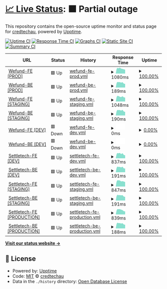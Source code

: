 # [📈 Live Status](https://credtechau.github.io/credtech-monitor): <!--live status--> **🟧 Partial outage**

This repository contains the open-source uptime monitor and status page for [credtechau](https://credtechau.github.io/credtech-monitor), powered by [Upptime](https://github.com/upptime/upptime).

[![Uptime CI](https://github.com/credtechau/credtech-monitor/workflows/Uptime%20CI/badge.svg)](https://github.com/credtechau/credtech-monitor/actions?query=workflow%3A%22Uptime+CI%22)
[![Response Time CI](https://github.com/credtechau/credtech-monitor/workflows/Response%20Time%20CI/badge.svg)](https://github.com/credtechau/credtech-monitor/actions?query=workflow%3A%22Response+Time+CI%22)
[![Graphs CI](https://github.com/credtechau/credtech-monitor/workflows/Graphs%20CI/badge.svg)](https://github.com/credtechau/credtech-monitor/actions?query=workflow%3A%22Graphs+CI%22)
[![Static Site CI](https://github.com/credtechau/credtech-monitor/workflows/Static%20Site%20CI/badge.svg)](https://github.com/credtechau/credtech-monitor/actions?query=workflow%3A%22Static+Site+CI%22)
[![Summary CI](https://github.com/credtechau/credtech-monitor/workflows/Summary%20CI/badge.svg)](https://github.com/credtechau/credtech-monitor/actions?query=workflow%3A%22Summary+CI%22)

<!--start: status pages-->
<!-- This summary is generated by Upptime (https://github.com/upptime/upptime) -->
<!-- Do not edit this manually, your changes will be overwritten -->
<!-- prettier-ignore -->
| URL | Status | History | Response Time | Uptime |
| --- | ------ | ------- | ------------- | ------ |
| <img alt="" src="https://icons.duckduckgo.com/ip3/platform.wefund.io.ico" height="13"> [Wefund-FE [PROD]](https://platform.wefund.io/login) | 🟩 Up | [wefund-fe-prod.yml](https://github.com/credtechau/credtech-monitor/commits/HEAD/history/wefund-fe-prod.yml) | <details><summary><img alt="Response time graph" src="./graphs/wefund-fe-prod/response-time-week.png" height="20"> 1080ms</summary><br><a href="https://credtechau.github.io/credtech-monitor/history/wefund-fe-prod"><img alt="Response time 1050" src="https://img.shields.io/endpoint?url=https%3A%2F%2Fraw.githubusercontent.com%2Fcredtechau%2Fcredtech-monitor%2FHEAD%2Fapi%2Fwefund-fe-prod%2Fresponse-time.json"></a><br><a href="https://credtechau.github.io/credtech-monitor/history/wefund-fe-prod"><img alt="24-hour response time 1144" src="https://img.shields.io/endpoint?url=https%3A%2F%2Fraw.githubusercontent.com%2Fcredtechau%2Fcredtech-monitor%2FHEAD%2Fapi%2Fwefund-fe-prod%2Fresponse-time-day.json"></a><br><a href="https://credtechau.github.io/credtech-monitor/history/wefund-fe-prod"><img alt="7-day response time 1080" src="https://img.shields.io/endpoint?url=https%3A%2F%2Fraw.githubusercontent.com%2Fcredtechau%2Fcredtech-monitor%2FHEAD%2Fapi%2Fwefund-fe-prod%2Fresponse-time-week.json"></a><br><a href="https://credtechau.github.io/credtech-monitor/history/wefund-fe-prod"><img alt="30-day response time 1081" src="https://img.shields.io/endpoint?url=https%3A%2F%2Fraw.githubusercontent.com%2Fcredtechau%2Fcredtech-monitor%2FHEAD%2Fapi%2Fwefund-fe-prod%2Fresponse-time-month.json"></a><br><a href="https://credtechau.github.io/credtech-monitor/history/wefund-fe-prod"><img alt="1-year response time 1050" src="https://img.shields.io/endpoint?url=https%3A%2F%2Fraw.githubusercontent.com%2Fcredtechau%2Fcredtech-monitor%2FHEAD%2Fapi%2Fwefund-fe-prod%2Fresponse-time-year.json"></a></details> | <details><summary><a href="https://credtechau.github.io/credtech-monitor/history/wefund-fe-prod">100.00%</a></summary><a href="https://credtechau.github.io/credtech-monitor/history/wefund-fe-prod"><img alt="All-time uptime 98.63%" src="https://img.shields.io/endpoint?url=https%3A%2F%2Fraw.githubusercontent.com%2Fcredtechau%2Fcredtech-monitor%2FHEAD%2Fapi%2Fwefund-fe-prod%2Fuptime.json"></a><br><a href="https://credtechau.github.io/credtech-monitor/history/wefund-fe-prod"><img alt="24-hour uptime 100.00%" src="https://img.shields.io/endpoint?url=https%3A%2F%2Fraw.githubusercontent.com%2Fcredtechau%2Fcredtech-monitor%2FHEAD%2Fapi%2Fwefund-fe-prod%2Fuptime-day.json"></a><br><a href="https://credtechau.github.io/credtech-monitor/history/wefund-fe-prod"><img alt="7-day uptime 100.00%" src="https://img.shields.io/endpoint?url=https%3A%2F%2Fraw.githubusercontent.com%2Fcredtechau%2Fcredtech-monitor%2FHEAD%2Fapi%2Fwefund-fe-prod%2Fuptime-week.json"></a><br><a href="https://credtechau.github.io/credtech-monitor/history/wefund-fe-prod"><img alt="30-day uptime 100.00%" src="https://img.shields.io/endpoint?url=https%3A%2F%2Fraw.githubusercontent.com%2Fcredtechau%2Fcredtech-monitor%2FHEAD%2Fapi%2Fwefund-fe-prod%2Fuptime-month.json"></a><br><a href="https://credtechau.github.io/credtech-monitor/history/wefund-fe-prod"><img alt="1-year uptime 98.63%" src="https://img.shields.io/endpoint?url=https%3A%2F%2Fraw.githubusercontent.com%2Fcredtechau%2Fcredtech-monitor%2FHEAD%2Fapi%2Fwefund-fe-prod%2Fuptime-year.json"></a></details>
| <img alt="" src="https://icons.duckduckgo.com/ip3/platform.wefund.io.ico" height="13"> [Wefund-BE [PROD]](https://platform.wefund.io/api/loans/lenders) | 🟩 Up | [wefund-be-prod.yml](https://github.com/credtechau/credtech-monitor/commits/HEAD/history/wefund-be-prod.yml) | <details><summary><img alt="Response time graph" src="./graphs/wefund-be-prod/response-time-week.png" height="20"> 189ms</summary><br><a href="https://credtechau.github.io/credtech-monitor/history/wefund-be-prod"><img alt="Response time 191" src="https://img.shields.io/endpoint?url=https%3A%2F%2Fraw.githubusercontent.com%2Fcredtechau%2Fcredtech-monitor%2FHEAD%2Fapi%2Fwefund-be-prod%2Fresponse-time.json"></a><br><a href="https://credtechau.github.io/credtech-monitor/history/wefund-be-prod"><img alt="24-hour response time 193" src="https://img.shields.io/endpoint?url=https%3A%2F%2Fraw.githubusercontent.com%2Fcredtechau%2Fcredtech-monitor%2FHEAD%2Fapi%2Fwefund-be-prod%2Fresponse-time-day.json"></a><br><a href="https://credtechau.github.io/credtech-monitor/history/wefund-be-prod"><img alt="7-day response time 189" src="https://img.shields.io/endpoint?url=https%3A%2F%2Fraw.githubusercontent.com%2Fcredtechau%2Fcredtech-monitor%2FHEAD%2Fapi%2Fwefund-be-prod%2Fresponse-time-week.json"></a><br><a href="https://credtechau.github.io/credtech-monitor/history/wefund-be-prod"><img alt="30-day response time 190" src="https://img.shields.io/endpoint?url=https%3A%2F%2Fraw.githubusercontent.com%2Fcredtechau%2Fcredtech-monitor%2FHEAD%2Fapi%2Fwefund-be-prod%2Fresponse-time-month.json"></a><br><a href="https://credtechau.github.io/credtech-monitor/history/wefund-be-prod"><img alt="1-year response time 191" src="https://img.shields.io/endpoint?url=https%3A%2F%2Fraw.githubusercontent.com%2Fcredtechau%2Fcredtech-monitor%2FHEAD%2Fapi%2Fwefund-be-prod%2Fresponse-time-year.json"></a></details> | <details><summary><a href="https://credtechau.github.io/credtech-monitor/history/wefund-be-prod">100.00%</a></summary><a href="https://credtechau.github.io/credtech-monitor/history/wefund-be-prod"><img alt="All-time uptime 98.63%" src="https://img.shields.io/endpoint?url=https%3A%2F%2Fraw.githubusercontent.com%2Fcredtechau%2Fcredtech-monitor%2FHEAD%2Fapi%2Fwefund-be-prod%2Fuptime.json"></a><br><a href="https://credtechau.github.io/credtech-monitor/history/wefund-be-prod"><img alt="24-hour uptime 100.00%" src="https://img.shields.io/endpoint?url=https%3A%2F%2Fraw.githubusercontent.com%2Fcredtechau%2Fcredtech-monitor%2FHEAD%2Fapi%2Fwefund-be-prod%2Fuptime-day.json"></a><br><a href="https://credtechau.github.io/credtech-monitor/history/wefund-be-prod"><img alt="7-day uptime 100.00%" src="https://img.shields.io/endpoint?url=https%3A%2F%2Fraw.githubusercontent.com%2Fcredtechau%2Fcredtech-monitor%2FHEAD%2Fapi%2Fwefund-be-prod%2Fuptime-week.json"></a><br><a href="https://credtechau.github.io/credtech-monitor/history/wefund-be-prod"><img alt="30-day uptime 100.00%" src="https://img.shields.io/endpoint?url=https%3A%2F%2Fraw.githubusercontent.com%2Fcredtechau%2Fcredtech-monitor%2FHEAD%2Fapi%2Fwefund-be-prod%2Fuptime-month.json"></a><br><a href="https://credtechau.github.io/credtech-monitor/history/wefund-be-prod"><img alt="1-year uptime 98.63%" src="https://img.shields.io/endpoint?url=https%3A%2F%2Fraw.githubusercontent.com%2Fcredtechau%2Fcredtech-monitor%2FHEAD%2Fapi%2Fwefund-be-prod%2Fuptime-year.json"></a></details>
| <img alt="" src="https://icons.duckduckgo.com/ip3/staging.wefund.io.ico" height="13"> [Wefund-FE [STAGING]](https://staging.wefund.io/login) | 🟩 Up | [wefund-fe-staging.yml](https://github.com/credtechau/credtech-monitor/commits/HEAD/history/wefund-fe-staging.yml) | <details><summary><img alt="Response time graph" src="./graphs/wefund-fe-staging/response-time-week.png" height="20"> 1048ms</summary><br><a href="https://credtechau.github.io/credtech-monitor/history/wefund-fe-staging"><img alt="Response time 1029" src="https://img.shields.io/endpoint?url=https%3A%2F%2Fraw.githubusercontent.com%2Fcredtechau%2Fcredtech-monitor%2FHEAD%2Fapi%2Fwefund-fe-staging%2Fresponse-time.json"></a><br><a href="https://credtechau.github.io/credtech-monitor/history/wefund-fe-staging"><img alt="24-hour response time 1143" src="https://img.shields.io/endpoint?url=https%3A%2F%2Fraw.githubusercontent.com%2Fcredtechau%2Fcredtech-monitor%2FHEAD%2Fapi%2Fwefund-fe-staging%2Fresponse-time-day.json"></a><br><a href="https://credtechau.github.io/credtech-monitor/history/wefund-fe-staging"><img alt="7-day response time 1048" src="https://img.shields.io/endpoint?url=https%3A%2F%2Fraw.githubusercontent.com%2Fcredtechau%2Fcredtech-monitor%2FHEAD%2Fapi%2Fwefund-fe-staging%2Fresponse-time-week.json"></a><br><a href="https://credtechau.github.io/credtech-monitor/history/wefund-fe-staging"><img alt="30-day response time 1062" src="https://img.shields.io/endpoint?url=https%3A%2F%2Fraw.githubusercontent.com%2Fcredtechau%2Fcredtech-monitor%2FHEAD%2Fapi%2Fwefund-fe-staging%2Fresponse-time-month.json"></a><br><a href="https://credtechau.github.io/credtech-monitor/history/wefund-fe-staging"><img alt="1-year response time 1029" src="https://img.shields.io/endpoint?url=https%3A%2F%2Fraw.githubusercontent.com%2Fcredtechau%2Fcredtech-monitor%2FHEAD%2Fapi%2Fwefund-fe-staging%2Fresponse-time-year.json"></a></details> | <details><summary><a href="https://credtechau.github.io/credtech-monitor/history/wefund-fe-staging">100.00%</a></summary><a href="https://credtechau.github.io/credtech-monitor/history/wefund-fe-staging"><img alt="All-time uptime 98.63%" src="https://img.shields.io/endpoint?url=https%3A%2F%2Fraw.githubusercontent.com%2Fcredtechau%2Fcredtech-monitor%2FHEAD%2Fapi%2Fwefund-fe-staging%2Fuptime.json"></a><br><a href="https://credtechau.github.io/credtech-monitor/history/wefund-fe-staging"><img alt="24-hour uptime 100.00%" src="https://img.shields.io/endpoint?url=https%3A%2F%2Fraw.githubusercontent.com%2Fcredtechau%2Fcredtech-monitor%2FHEAD%2Fapi%2Fwefund-fe-staging%2Fuptime-day.json"></a><br><a href="https://credtechau.github.io/credtech-monitor/history/wefund-fe-staging"><img alt="7-day uptime 100.00%" src="https://img.shields.io/endpoint?url=https%3A%2F%2Fraw.githubusercontent.com%2Fcredtechau%2Fcredtech-monitor%2FHEAD%2Fapi%2Fwefund-fe-staging%2Fuptime-week.json"></a><br><a href="https://credtechau.github.io/credtech-monitor/history/wefund-fe-staging"><img alt="30-day uptime 100.00%" src="https://img.shields.io/endpoint?url=https%3A%2F%2Fraw.githubusercontent.com%2Fcredtechau%2Fcredtech-monitor%2FHEAD%2Fapi%2Fwefund-fe-staging%2Fuptime-month.json"></a><br><a href="https://credtechau.github.io/credtech-monitor/history/wefund-fe-staging"><img alt="1-year uptime 98.63%" src="https://img.shields.io/endpoint?url=https%3A%2F%2Fraw.githubusercontent.com%2Fcredtechau%2Fcredtech-monitor%2FHEAD%2Fapi%2Fwefund-fe-staging%2Fuptime-year.json"></a></details>
| <img alt="" src="https://icons.duckduckgo.com/ip3/staging.wefund.io.ico" height="13"> [Wefund-BE [STAGING]](https://staging.wefund.io/api/loans/lenders) | 🟩 Up | [wefund-be-staging.yml](https://github.com/credtechau/credtech-monitor/commits/HEAD/history/wefund-be-staging.yml) | <details><summary><img alt="Response time graph" src="./graphs/wefund-be-staging/response-time-week.png" height="20"> 190ms</summary><br><a href="https://credtechau.github.io/credtech-monitor/history/wefund-be-staging"><img alt="Response time 192" src="https://img.shields.io/endpoint?url=https%3A%2F%2Fraw.githubusercontent.com%2Fcredtechau%2Fcredtech-monitor%2FHEAD%2Fapi%2Fwefund-be-staging%2Fresponse-time.json"></a><br><a href="https://credtechau.github.io/credtech-monitor/history/wefund-be-staging"><img alt="24-hour response time 195" src="https://img.shields.io/endpoint?url=https%3A%2F%2Fraw.githubusercontent.com%2Fcredtechau%2Fcredtech-monitor%2FHEAD%2Fapi%2Fwefund-be-staging%2Fresponse-time-day.json"></a><br><a href="https://credtechau.github.io/credtech-monitor/history/wefund-be-staging"><img alt="7-day response time 190" src="https://img.shields.io/endpoint?url=https%3A%2F%2Fraw.githubusercontent.com%2Fcredtechau%2Fcredtech-monitor%2FHEAD%2Fapi%2Fwefund-be-staging%2Fresponse-time-week.json"></a><br><a href="https://credtechau.github.io/credtech-monitor/history/wefund-be-staging"><img alt="30-day response time 190" src="https://img.shields.io/endpoint?url=https%3A%2F%2Fraw.githubusercontent.com%2Fcredtechau%2Fcredtech-monitor%2FHEAD%2Fapi%2Fwefund-be-staging%2Fresponse-time-month.json"></a><br><a href="https://credtechau.github.io/credtech-monitor/history/wefund-be-staging"><img alt="1-year response time 192" src="https://img.shields.io/endpoint?url=https%3A%2F%2Fraw.githubusercontent.com%2Fcredtechau%2Fcredtech-monitor%2FHEAD%2Fapi%2Fwefund-be-staging%2Fresponse-time-year.json"></a></details> | <details><summary><a href="https://credtechau.github.io/credtech-monitor/history/wefund-be-staging">100.00%</a></summary><a href="https://credtechau.github.io/credtech-monitor/history/wefund-be-staging"><img alt="All-time uptime 98.63%" src="https://img.shields.io/endpoint?url=https%3A%2F%2Fraw.githubusercontent.com%2Fcredtechau%2Fcredtech-monitor%2FHEAD%2Fapi%2Fwefund-be-staging%2Fuptime.json"></a><br><a href="https://credtechau.github.io/credtech-monitor/history/wefund-be-staging"><img alt="24-hour uptime 100.00%" src="https://img.shields.io/endpoint?url=https%3A%2F%2Fraw.githubusercontent.com%2Fcredtechau%2Fcredtech-monitor%2FHEAD%2Fapi%2Fwefund-be-staging%2Fuptime-day.json"></a><br><a href="https://credtechau.github.io/credtech-monitor/history/wefund-be-staging"><img alt="7-day uptime 100.00%" src="https://img.shields.io/endpoint?url=https%3A%2F%2Fraw.githubusercontent.com%2Fcredtechau%2Fcredtech-monitor%2FHEAD%2Fapi%2Fwefund-be-staging%2Fuptime-week.json"></a><br><a href="https://credtechau.github.io/credtech-monitor/history/wefund-be-staging"><img alt="30-day uptime 100.00%" src="https://img.shields.io/endpoint?url=https%3A%2F%2Fraw.githubusercontent.com%2Fcredtechau%2Fcredtech-monitor%2FHEAD%2Fapi%2Fwefund-be-staging%2Fuptime-month.json"></a><br><a href="https://credtechau.github.io/credtech-monitor/history/wefund-be-staging"><img alt="1-year uptime 98.63%" src="https://img.shields.io/endpoint?url=https%3A%2F%2Fraw.githubusercontent.com%2Fcredtechau%2Fcredtech-monitor%2FHEAD%2Fapi%2Fwefund-be-staging%2Fuptime-year.json"></a></details>
| <img alt="" src="https://icons.duckduckgo.com/ip3/dev.wefund.io.ico" height="13"> [Wefund-FE [DEV]](https://dev.wefund.io/login) | 🟥 Down | [wefund-fe-dev.yml](https://github.com/credtechau/credtech-monitor/commits/HEAD/history/wefund-fe-dev.yml) | <details><summary><img alt="Response time graph" src="./graphs/wefund-fe-dev/response-time-week.png" height="20"> 0ms</summary><br><a href="https://credtechau.github.io/credtech-monitor/history/wefund-fe-dev"><img alt="Response time 1020" src="https://img.shields.io/endpoint?url=https%3A%2F%2Fraw.githubusercontent.com%2Fcredtechau%2Fcredtech-monitor%2FHEAD%2Fapi%2Fwefund-fe-dev%2Fresponse-time.json"></a><br><a href="https://credtechau.github.io/credtech-monitor/history/wefund-fe-dev"><img alt="24-hour response time 0" src="https://img.shields.io/endpoint?url=https%3A%2F%2Fraw.githubusercontent.com%2Fcredtechau%2Fcredtech-monitor%2FHEAD%2Fapi%2Fwefund-fe-dev%2Fresponse-time-day.json"></a><br><a href="https://credtechau.github.io/credtech-monitor/history/wefund-fe-dev"><img alt="7-day response time 0" src="https://img.shields.io/endpoint?url=https%3A%2F%2Fraw.githubusercontent.com%2Fcredtechau%2Fcredtech-monitor%2FHEAD%2Fapi%2Fwefund-fe-dev%2Fresponse-time-week.json"></a><br><a href="https://credtechau.github.io/credtech-monitor/history/wefund-fe-dev"><img alt="30-day response time 0" src="https://img.shields.io/endpoint?url=https%3A%2F%2Fraw.githubusercontent.com%2Fcredtechau%2Fcredtech-monitor%2FHEAD%2Fapi%2Fwefund-fe-dev%2Fresponse-time-month.json"></a><br><a href="https://credtechau.github.io/credtech-monitor/history/wefund-fe-dev"><img alt="1-year response time 1020" src="https://img.shields.io/endpoint?url=https%3A%2F%2Fraw.githubusercontent.com%2Fcredtechau%2Fcredtech-monitor%2FHEAD%2Fapi%2Fwefund-fe-dev%2Fresponse-time-year.json"></a></details> | <details><summary><a href="https://credtechau.github.io/credtech-monitor/history/wefund-fe-dev">0.00%</a></summary><a href="https://credtechau.github.io/credtech-monitor/history/wefund-fe-dev"><img alt="All-time uptime 78.15%" src="https://img.shields.io/endpoint?url=https%3A%2F%2Fraw.githubusercontent.com%2Fcredtechau%2Fcredtech-monitor%2FHEAD%2Fapi%2Fwefund-fe-dev%2Fuptime.json"></a><br><a href="https://credtechau.github.io/credtech-monitor/history/wefund-fe-dev"><img alt="24-hour uptime 0.00%" src="https://img.shields.io/endpoint?url=https%3A%2F%2Fraw.githubusercontent.com%2Fcredtechau%2Fcredtech-monitor%2FHEAD%2Fapi%2Fwefund-fe-dev%2Fuptime-day.json"></a><br><a href="https://credtechau.github.io/credtech-monitor/history/wefund-fe-dev"><img alt="7-day uptime 0.00%" src="https://img.shields.io/endpoint?url=https%3A%2F%2Fraw.githubusercontent.com%2Fcredtechau%2Fcredtech-monitor%2FHEAD%2Fapi%2Fwefund-fe-dev%2Fuptime-week.json"></a><br><a href="https://credtechau.github.io/credtech-monitor/history/wefund-fe-dev"><img alt="30-day uptime 0.00%" src="https://img.shields.io/endpoint?url=https%3A%2F%2Fraw.githubusercontent.com%2Fcredtechau%2Fcredtech-monitor%2FHEAD%2Fapi%2Fwefund-fe-dev%2Fuptime-month.json"></a><br><a href="https://credtechau.github.io/credtech-monitor/history/wefund-fe-dev"><img alt="1-year uptime 78.15%" src="https://img.shields.io/endpoint?url=https%3A%2F%2Fraw.githubusercontent.com%2Fcredtechau%2Fcredtech-monitor%2FHEAD%2Fapi%2Fwefund-fe-dev%2Fuptime-year.json"></a></details>
| <img alt="" src="https://icons.duckduckgo.com/ip3/dev.wefund.io.ico" height="13"> [Wefund-BE [DEV]](https://dev.wefund.io/api/loans/lenders) | 🟥 Down | [wefund-be-dev.yml](https://github.com/credtechau/credtech-monitor/commits/HEAD/history/wefund-be-dev.yml) | <details><summary><img alt="Response time graph" src="./graphs/wefund-be-dev/response-time-week.png" height="20"> 0ms</summary><br><a href="https://credtechau.github.io/credtech-monitor/history/wefund-be-dev"><img alt="Response time 249" src="https://img.shields.io/endpoint?url=https%3A%2F%2Fraw.githubusercontent.com%2Fcredtechau%2Fcredtech-monitor%2FHEAD%2Fapi%2Fwefund-be-dev%2Fresponse-time.json"></a><br><a href="https://credtechau.github.io/credtech-monitor/history/wefund-be-dev"><img alt="24-hour response time 0" src="https://img.shields.io/endpoint?url=https%3A%2F%2Fraw.githubusercontent.com%2Fcredtechau%2Fcredtech-monitor%2FHEAD%2Fapi%2Fwefund-be-dev%2Fresponse-time-day.json"></a><br><a href="https://credtechau.github.io/credtech-monitor/history/wefund-be-dev"><img alt="7-day response time 0" src="https://img.shields.io/endpoint?url=https%3A%2F%2Fraw.githubusercontent.com%2Fcredtechau%2Fcredtech-monitor%2FHEAD%2Fapi%2Fwefund-be-dev%2Fresponse-time-week.json"></a><br><a href="https://credtechau.github.io/credtech-monitor/history/wefund-be-dev"><img alt="30-day response time 0" src="https://img.shields.io/endpoint?url=https%3A%2F%2Fraw.githubusercontent.com%2Fcredtechau%2Fcredtech-monitor%2FHEAD%2Fapi%2Fwefund-be-dev%2Fresponse-time-month.json"></a><br><a href="https://credtechau.github.io/credtech-monitor/history/wefund-be-dev"><img alt="1-year response time 249" src="https://img.shields.io/endpoint?url=https%3A%2F%2Fraw.githubusercontent.com%2Fcredtechau%2Fcredtech-monitor%2FHEAD%2Fapi%2Fwefund-be-dev%2Fresponse-time-year.json"></a></details> | <details><summary><a href="https://credtechau.github.io/credtech-monitor/history/wefund-be-dev">0.00%</a></summary><a href="https://credtechau.github.io/credtech-monitor/history/wefund-be-dev"><img alt="All-time uptime 78.15%" src="https://img.shields.io/endpoint?url=https%3A%2F%2Fraw.githubusercontent.com%2Fcredtechau%2Fcredtech-monitor%2FHEAD%2Fapi%2Fwefund-be-dev%2Fuptime.json"></a><br><a href="https://credtechau.github.io/credtech-monitor/history/wefund-be-dev"><img alt="24-hour uptime 0.00%" src="https://img.shields.io/endpoint?url=https%3A%2F%2Fraw.githubusercontent.com%2Fcredtechau%2Fcredtech-monitor%2FHEAD%2Fapi%2Fwefund-be-dev%2Fuptime-day.json"></a><br><a href="https://credtechau.github.io/credtech-monitor/history/wefund-be-dev"><img alt="7-day uptime 0.00%" src="https://img.shields.io/endpoint?url=https%3A%2F%2Fraw.githubusercontent.com%2Fcredtechau%2Fcredtech-monitor%2FHEAD%2Fapi%2Fwefund-be-dev%2Fuptime-week.json"></a><br><a href="https://credtechau.github.io/credtech-monitor/history/wefund-be-dev"><img alt="30-day uptime 0.00%" src="https://img.shields.io/endpoint?url=https%3A%2F%2Fraw.githubusercontent.com%2Fcredtechau%2Fcredtech-monitor%2FHEAD%2Fapi%2Fwefund-be-dev%2Fuptime-month.json"></a><br><a href="https://credtechau.github.io/credtech-monitor/history/wefund-be-dev"><img alt="1-year uptime 78.15%" src="https://img.shields.io/endpoint?url=https%3A%2F%2Fraw.githubusercontent.com%2Fcredtechau%2Fcredtech-monitor%2FHEAD%2Fapi%2Fwefund-be-dev%2Fuptime-year.json"></a></details>
| <img alt="" src="https://icons.duckduckgo.com/ip3/dev.settletech.io.ico" height="13"> [Settletech-FE [DEV]](https://dev.settletech.io/login) | 🟩 Up | [settletech-fe-dev.yml](https://github.com/credtechau/credtech-monitor/commits/HEAD/history/settletech-fe-dev.yml) | <details><summary><img alt="Response time graph" src="./graphs/settletech-fe-dev/response-time-week.png" height="20"> 837ms</summary><br><a href="https://credtechau.github.io/credtech-monitor/history/settletech-fe-dev"><img alt="Response time 866" src="https://img.shields.io/endpoint?url=https%3A%2F%2Fraw.githubusercontent.com%2Fcredtechau%2Fcredtech-monitor%2FHEAD%2Fapi%2Fsettletech-fe-dev%2Fresponse-time.json"></a><br><a href="https://credtechau.github.io/credtech-monitor/history/settletech-fe-dev"><img alt="24-hour response time 918" src="https://img.shields.io/endpoint?url=https%3A%2F%2Fraw.githubusercontent.com%2Fcredtechau%2Fcredtech-monitor%2FHEAD%2Fapi%2Fsettletech-fe-dev%2Fresponse-time-day.json"></a><br><a href="https://credtechau.github.io/credtech-monitor/history/settletech-fe-dev"><img alt="7-day response time 837" src="https://img.shields.io/endpoint?url=https%3A%2F%2Fraw.githubusercontent.com%2Fcredtechau%2Fcredtech-monitor%2FHEAD%2Fapi%2Fsettletech-fe-dev%2Fresponse-time-week.json"></a><br><a href="https://credtechau.github.io/credtech-monitor/history/settletech-fe-dev"><img alt="30-day response time 888" src="https://img.shields.io/endpoint?url=https%3A%2F%2Fraw.githubusercontent.com%2Fcredtechau%2Fcredtech-monitor%2FHEAD%2Fapi%2Fsettletech-fe-dev%2Fresponse-time-month.json"></a><br><a href="https://credtechau.github.io/credtech-monitor/history/settletech-fe-dev"><img alt="1-year response time 869" src="https://img.shields.io/endpoint?url=https%3A%2F%2Fraw.githubusercontent.com%2Fcredtechau%2Fcredtech-monitor%2FHEAD%2Fapi%2Fsettletech-fe-dev%2Fresponse-time-year.json"></a></details> | <details><summary><a href="https://credtechau.github.io/credtech-monitor/history/settletech-fe-dev">100.00%</a></summary><a href="https://credtechau.github.io/credtech-monitor/history/settletech-fe-dev"><img alt="All-time uptime 99.99%" src="https://img.shields.io/endpoint?url=https%3A%2F%2Fraw.githubusercontent.com%2Fcredtechau%2Fcredtech-monitor%2FHEAD%2Fapi%2Fsettletech-fe-dev%2Fuptime.json"></a><br><a href="https://credtechau.github.io/credtech-monitor/history/settletech-fe-dev"><img alt="24-hour uptime 100.00%" src="https://img.shields.io/endpoint?url=https%3A%2F%2Fraw.githubusercontent.com%2Fcredtechau%2Fcredtech-monitor%2FHEAD%2Fapi%2Fsettletech-fe-dev%2Fuptime-day.json"></a><br><a href="https://credtechau.github.io/credtech-monitor/history/settletech-fe-dev"><img alt="7-day uptime 100.00%" src="https://img.shields.io/endpoint?url=https%3A%2F%2Fraw.githubusercontent.com%2Fcredtechau%2Fcredtech-monitor%2FHEAD%2Fapi%2Fsettletech-fe-dev%2Fuptime-week.json"></a><br><a href="https://credtechau.github.io/credtech-monitor/history/settletech-fe-dev"><img alt="30-day uptime 100.00%" src="https://img.shields.io/endpoint?url=https%3A%2F%2Fraw.githubusercontent.com%2Fcredtechau%2Fcredtech-monitor%2FHEAD%2Fapi%2Fsettletech-fe-dev%2Fuptime-month.json"></a><br><a href="https://credtechau.github.io/credtech-monitor/history/settletech-fe-dev"><img alt="1-year uptime 99.99%" src="https://img.shields.io/endpoint?url=https%3A%2F%2Fraw.githubusercontent.com%2Fcredtechau%2Fcredtech-monitor%2FHEAD%2Fapi%2Fsettletech-fe-dev%2Fuptime-year.json"></a></details>
| <img alt="" src="https://icons.duckduckgo.com/ip3/dev.settletech.io.ico" height="13"> [Settletech-BE [DEV]](https://dev.settletech.io/api/metadata) | 🟩 Up | [settletech-be-dev.yml](https://github.com/credtechau/credtech-monitor/commits/HEAD/history/settletech-be-dev.yml) | <details><summary><img alt="Response time graph" src="./graphs/settletech-be-dev/response-time-week.png" height="20"> 191ms</summary><br><a href="https://credtechau.github.io/credtech-monitor/history/settletech-be-dev"><img alt="Response time 195" src="https://img.shields.io/endpoint?url=https%3A%2F%2Fraw.githubusercontent.com%2Fcredtechau%2Fcredtech-monitor%2FHEAD%2Fapi%2Fsettletech-be-dev%2Fresponse-time.json"></a><br><a href="https://credtechau.github.io/credtech-monitor/history/settletech-be-dev"><img alt="24-hour response time 196" src="https://img.shields.io/endpoint?url=https%3A%2F%2Fraw.githubusercontent.com%2Fcredtechau%2Fcredtech-monitor%2FHEAD%2Fapi%2Fsettletech-be-dev%2Fresponse-time-day.json"></a><br><a href="https://credtechau.github.io/credtech-monitor/history/settletech-be-dev"><img alt="7-day response time 191" src="https://img.shields.io/endpoint?url=https%3A%2F%2Fraw.githubusercontent.com%2Fcredtechau%2Fcredtech-monitor%2FHEAD%2Fapi%2Fsettletech-be-dev%2Fresponse-time-week.json"></a><br><a href="https://credtechau.github.io/credtech-monitor/history/settletech-be-dev"><img alt="30-day response time 192" src="https://img.shields.io/endpoint?url=https%3A%2F%2Fraw.githubusercontent.com%2Fcredtechau%2Fcredtech-monitor%2FHEAD%2Fapi%2Fsettletech-be-dev%2Fresponse-time-month.json"></a><br><a href="https://credtechau.github.io/credtech-monitor/history/settletech-be-dev"><img alt="1-year response time 196" src="https://img.shields.io/endpoint?url=https%3A%2F%2Fraw.githubusercontent.com%2Fcredtechau%2Fcredtech-monitor%2FHEAD%2Fapi%2Fsettletech-be-dev%2Fresponse-time-year.json"></a></details> | <details><summary><a href="https://credtechau.github.io/credtech-monitor/history/settletech-be-dev">100.00%</a></summary><a href="https://credtechau.github.io/credtech-monitor/history/settletech-be-dev"><img alt="All-time uptime 99.97%" src="https://img.shields.io/endpoint?url=https%3A%2F%2Fraw.githubusercontent.com%2Fcredtechau%2Fcredtech-monitor%2FHEAD%2Fapi%2Fsettletech-be-dev%2Fuptime.json"></a><br><a href="https://credtechau.github.io/credtech-monitor/history/settletech-be-dev"><img alt="24-hour uptime 100.00%" src="https://img.shields.io/endpoint?url=https%3A%2F%2Fraw.githubusercontent.com%2Fcredtechau%2Fcredtech-monitor%2FHEAD%2Fapi%2Fsettletech-be-dev%2Fuptime-day.json"></a><br><a href="https://credtechau.github.io/credtech-monitor/history/settletech-be-dev"><img alt="7-day uptime 100.00%" src="https://img.shields.io/endpoint?url=https%3A%2F%2Fraw.githubusercontent.com%2Fcredtechau%2Fcredtech-monitor%2FHEAD%2Fapi%2Fsettletech-be-dev%2Fuptime-week.json"></a><br><a href="https://credtechau.github.io/credtech-monitor/history/settletech-be-dev"><img alt="30-day uptime 100.00%" src="https://img.shields.io/endpoint?url=https%3A%2F%2Fraw.githubusercontent.com%2Fcredtechau%2Fcredtech-monitor%2FHEAD%2Fapi%2Fsettletech-be-dev%2Fuptime-month.json"></a><br><a href="https://credtechau.github.io/credtech-monitor/history/settletech-be-dev"><img alt="1-year uptime 99.99%" src="https://img.shields.io/endpoint?url=https%3A%2F%2Fraw.githubusercontent.com%2Fcredtechau%2Fcredtech-monitor%2FHEAD%2Fapi%2Fsettletech-be-dev%2Fuptime-year.json"></a></details>
| <img alt="" src="https://icons.duckduckgo.com/ip3/staging.settletech.io.ico" height="13"> [Settletech-FE [STAGING]](https://staging.settletech.io/login) | 🟩 Up | [settletech-fe-staging.yml](https://github.com/credtechau/credtech-monitor/commits/HEAD/history/settletech-fe-staging.yml) | <details><summary><img alt="Response time graph" src="./graphs/settletech-fe-staging/response-time-week.png" height="20"> 847ms</summary><br><a href="https://credtechau.github.io/credtech-monitor/history/settletech-fe-staging"><img alt="Response time 834" src="https://img.shields.io/endpoint?url=https%3A%2F%2Fraw.githubusercontent.com%2Fcredtechau%2Fcredtech-monitor%2FHEAD%2Fapi%2Fsettletech-fe-staging%2Fresponse-time.json"></a><br><a href="https://credtechau.github.io/credtech-monitor/history/settletech-fe-staging"><img alt="24-hour response time 808" src="https://img.shields.io/endpoint?url=https%3A%2F%2Fraw.githubusercontent.com%2Fcredtechau%2Fcredtech-monitor%2FHEAD%2Fapi%2Fsettletech-fe-staging%2Fresponse-time-day.json"></a><br><a href="https://credtechau.github.io/credtech-monitor/history/settletech-fe-staging"><img alt="7-day response time 847" src="https://img.shields.io/endpoint?url=https%3A%2F%2Fraw.githubusercontent.com%2Fcredtechau%2Fcredtech-monitor%2FHEAD%2Fapi%2Fsettletech-fe-staging%2Fresponse-time-week.json"></a><br><a href="https://credtechau.github.io/credtech-monitor/history/settletech-fe-staging"><img alt="30-day response time 859" src="https://img.shields.io/endpoint?url=https%3A%2F%2Fraw.githubusercontent.com%2Fcredtechau%2Fcredtech-monitor%2FHEAD%2Fapi%2Fsettletech-fe-staging%2Fresponse-time-month.json"></a><br><a href="https://credtechau.github.io/credtech-monitor/history/settletech-fe-staging"><img alt="1-year response time 840" src="https://img.shields.io/endpoint?url=https%3A%2F%2Fraw.githubusercontent.com%2Fcredtechau%2Fcredtech-monitor%2FHEAD%2Fapi%2Fsettletech-fe-staging%2Fresponse-time-year.json"></a></details> | <details><summary><a href="https://credtechau.github.io/credtech-monitor/history/settletech-fe-staging">100.00%</a></summary><a href="https://credtechau.github.io/credtech-monitor/history/settletech-fe-staging"><img alt="All-time uptime 99.98%" src="https://img.shields.io/endpoint?url=https%3A%2F%2Fraw.githubusercontent.com%2Fcredtechau%2Fcredtech-monitor%2FHEAD%2Fapi%2Fsettletech-fe-staging%2Fuptime.json"></a><br><a href="https://credtechau.github.io/credtech-monitor/history/settletech-fe-staging"><img alt="24-hour uptime 100.00%" src="https://img.shields.io/endpoint?url=https%3A%2F%2Fraw.githubusercontent.com%2Fcredtechau%2Fcredtech-monitor%2FHEAD%2Fapi%2Fsettletech-fe-staging%2Fuptime-day.json"></a><br><a href="https://credtechau.github.io/credtech-monitor/history/settletech-fe-staging"><img alt="7-day uptime 100.00%" src="https://img.shields.io/endpoint?url=https%3A%2F%2Fraw.githubusercontent.com%2Fcredtechau%2Fcredtech-monitor%2FHEAD%2Fapi%2Fsettletech-fe-staging%2Fuptime-week.json"></a><br><a href="https://credtechau.github.io/credtech-monitor/history/settletech-fe-staging"><img alt="30-day uptime 100.00%" src="https://img.shields.io/endpoint?url=https%3A%2F%2Fraw.githubusercontent.com%2Fcredtechau%2Fcredtech-monitor%2FHEAD%2Fapi%2Fsettletech-fe-staging%2Fuptime-month.json"></a><br><a href="https://credtechau.github.io/credtech-monitor/history/settletech-fe-staging"><img alt="1-year uptime 99.99%" src="https://img.shields.io/endpoint?url=https%3A%2F%2Fraw.githubusercontent.com%2Fcredtechau%2Fcredtech-monitor%2FHEAD%2Fapi%2Fsettletech-fe-staging%2Fuptime-year.json"></a></details>
| <img alt="" src="https://icons.duckduckgo.com/ip3/staging.settletech.io.ico" height="13"> [Settletech-BE [STAGING]](https://staging.settletech.io/api/metadata) | 🟩 Up | [settletech-be-staging.yml](https://github.com/credtechau/credtech-monitor/commits/HEAD/history/settletech-be-staging.yml) | <details><summary><img alt="Response time graph" src="./graphs/settletech-be-staging/response-time-week.png" height="20"> 191ms</summary><br><a href="https://credtechau.github.io/credtech-monitor/history/settletech-be-staging"><img alt="Response time 192" src="https://img.shields.io/endpoint?url=https%3A%2F%2Fraw.githubusercontent.com%2Fcredtechau%2Fcredtech-monitor%2FHEAD%2Fapi%2Fsettletech-be-staging%2Fresponse-time.json"></a><br><a href="https://credtechau.github.io/credtech-monitor/history/settletech-be-staging"><img alt="24-hour response time 195" src="https://img.shields.io/endpoint?url=https%3A%2F%2Fraw.githubusercontent.com%2Fcredtechau%2Fcredtech-monitor%2FHEAD%2Fapi%2Fsettletech-be-staging%2Fresponse-time-day.json"></a><br><a href="https://credtechau.github.io/credtech-monitor/history/settletech-be-staging"><img alt="7-day response time 191" src="https://img.shields.io/endpoint?url=https%3A%2F%2Fraw.githubusercontent.com%2Fcredtechau%2Fcredtech-monitor%2FHEAD%2Fapi%2Fsettletech-be-staging%2Fresponse-time-week.json"></a><br><a href="https://credtechau.github.io/credtech-monitor/history/settletech-be-staging"><img alt="30-day response time 194" src="https://img.shields.io/endpoint?url=https%3A%2F%2Fraw.githubusercontent.com%2Fcredtechau%2Fcredtech-monitor%2FHEAD%2Fapi%2Fsettletech-be-staging%2Fresponse-time-month.json"></a><br><a href="https://credtechau.github.io/credtech-monitor/history/settletech-be-staging"><img alt="1-year response time 193" src="https://img.shields.io/endpoint?url=https%3A%2F%2Fraw.githubusercontent.com%2Fcredtechau%2Fcredtech-monitor%2FHEAD%2Fapi%2Fsettletech-be-staging%2Fresponse-time-year.json"></a></details> | <details><summary><a href="https://credtechau.github.io/credtech-monitor/history/settletech-be-staging">100.00%</a></summary><a href="https://credtechau.github.io/credtech-monitor/history/settletech-be-staging"><img alt="All-time uptime 99.88%" src="https://img.shields.io/endpoint?url=https%3A%2F%2Fraw.githubusercontent.com%2Fcredtechau%2Fcredtech-monitor%2FHEAD%2Fapi%2Fsettletech-be-staging%2Fuptime.json"></a><br><a href="https://credtechau.github.io/credtech-monitor/history/settletech-be-staging"><img alt="24-hour uptime 100.00%" src="https://img.shields.io/endpoint?url=https%3A%2F%2Fraw.githubusercontent.com%2Fcredtechau%2Fcredtech-monitor%2FHEAD%2Fapi%2Fsettletech-be-staging%2Fuptime-day.json"></a><br><a href="https://credtechau.github.io/credtech-monitor/history/settletech-be-staging"><img alt="7-day uptime 100.00%" src="https://img.shields.io/endpoint?url=https%3A%2F%2Fraw.githubusercontent.com%2Fcredtechau%2Fcredtech-monitor%2FHEAD%2Fapi%2Fsettletech-be-staging%2Fuptime-week.json"></a><br><a href="https://credtechau.github.io/credtech-monitor/history/settletech-be-staging"><img alt="30-day uptime 100.00%" src="https://img.shields.io/endpoint?url=https%3A%2F%2Fraw.githubusercontent.com%2Fcredtechau%2Fcredtech-monitor%2FHEAD%2Fapi%2Fsettletech-be-staging%2Fuptime-month.json"></a><br><a href="https://credtechau.github.io/credtech-monitor/history/settletech-be-staging"><img alt="1-year uptime 99.97%" src="https://img.shields.io/endpoint?url=https%3A%2F%2Fraw.githubusercontent.com%2Fcredtechau%2Fcredtech-monitor%2FHEAD%2Fapi%2Fsettletech-be-staging%2Fuptime-year.json"></a></details>
| <img alt="" src="https://icons.duckduckgo.com/ip3/platform.settletech.io.ico" height="13"> [Settletech-FE [PRODUCTION]](https://platform.settletech.io/login) | 🟩 Up | [settletech-fe-production.yml](https://github.com/credtechau/credtech-monitor/commits/HEAD/history/settletech-fe-production.yml) | <details><summary><img alt="Response time graph" src="./graphs/settletech-fe-production/response-time-week.png" height="20"> 839ms</summary><br><a href="https://credtechau.github.io/credtech-monitor/history/settletech-fe-production"><img alt="Response time 848" src="https://img.shields.io/endpoint?url=https%3A%2F%2Fraw.githubusercontent.com%2Fcredtechau%2Fcredtech-monitor%2FHEAD%2Fapi%2Fsettletech-fe-production%2Fresponse-time.json"></a><br><a href="https://credtechau.github.io/credtech-monitor/history/settletech-fe-production"><img alt="24-hour response time 921" src="https://img.shields.io/endpoint?url=https%3A%2F%2Fraw.githubusercontent.com%2Fcredtechau%2Fcredtech-monitor%2FHEAD%2Fapi%2Fsettletech-fe-production%2Fresponse-time-day.json"></a><br><a href="https://credtechau.github.io/credtech-monitor/history/settletech-fe-production"><img alt="7-day response time 839" src="https://img.shields.io/endpoint?url=https%3A%2F%2Fraw.githubusercontent.com%2Fcredtechau%2Fcredtech-monitor%2FHEAD%2Fapi%2Fsettletech-fe-production%2Fresponse-time-week.json"></a><br><a href="https://credtechau.github.io/credtech-monitor/history/settletech-fe-production"><img alt="30-day response time 858" src="https://img.shields.io/endpoint?url=https%3A%2F%2Fraw.githubusercontent.com%2Fcredtechau%2Fcredtech-monitor%2FHEAD%2Fapi%2Fsettletech-fe-production%2Fresponse-time-month.json"></a><br><a href="https://credtechau.github.io/credtech-monitor/history/settletech-fe-production"><img alt="1-year response time 825" src="https://img.shields.io/endpoint?url=https%3A%2F%2Fraw.githubusercontent.com%2Fcredtechau%2Fcredtech-monitor%2FHEAD%2Fapi%2Fsettletech-fe-production%2Fresponse-time-year.json"></a></details> | <details><summary><a href="https://credtechau.github.io/credtech-monitor/history/settletech-fe-production">100.00%</a></summary><a href="https://credtechau.github.io/credtech-monitor/history/settletech-fe-production"><img alt="All-time uptime 100.00%" src="https://img.shields.io/endpoint?url=https%3A%2F%2Fraw.githubusercontent.com%2Fcredtechau%2Fcredtech-monitor%2FHEAD%2Fapi%2Fsettletech-fe-production%2Fuptime.json"></a><br><a href="https://credtechau.github.io/credtech-monitor/history/settletech-fe-production"><img alt="24-hour uptime 100.00%" src="https://img.shields.io/endpoint?url=https%3A%2F%2Fraw.githubusercontent.com%2Fcredtechau%2Fcredtech-monitor%2FHEAD%2Fapi%2Fsettletech-fe-production%2Fuptime-day.json"></a><br><a href="https://credtechau.github.io/credtech-monitor/history/settletech-fe-production"><img alt="7-day uptime 100.00%" src="https://img.shields.io/endpoint?url=https%3A%2F%2Fraw.githubusercontent.com%2Fcredtechau%2Fcredtech-monitor%2FHEAD%2Fapi%2Fsettletech-fe-production%2Fuptime-week.json"></a><br><a href="https://credtechau.github.io/credtech-monitor/history/settletech-fe-production"><img alt="30-day uptime 100.00%" src="https://img.shields.io/endpoint?url=https%3A%2F%2Fraw.githubusercontent.com%2Fcredtechau%2Fcredtech-monitor%2FHEAD%2Fapi%2Fsettletech-fe-production%2Fuptime-month.json"></a><br><a href="https://credtechau.github.io/credtech-monitor/history/settletech-fe-production"><img alt="1-year uptime 100.00%" src="https://img.shields.io/endpoint?url=https%3A%2F%2Fraw.githubusercontent.com%2Fcredtechau%2Fcredtech-monitor%2FHEAD%2Fapi%2Fsettletech-fe-production%2Fuptime-year.json"></a></details>
| <img alt="" src="https://icons.duckduckgo.com/ip3/platform.settletech.io.ico" height="13"> [Settletech-BE [PRODUCTION]](https://platform.settletech.io/api/metadata) | 🟩 Up | [settletech-be-production.yml](https://github.com/credtechau/credtech-monitor/commits/HEAD/history/settletech-be-production.yml) | <details><summary><img alt="Response time graph" src="./graphs/settletech-be-production/response-time-week.png" height="20"> 188ms</summary><br><a href="https://credtechau.github.io/credtech-monitor/history/settletech-be-production"><img alt="Response time 189" src="https://img.shields.io/endpoint?url=https%3A%2F%2Fraw.githubusercontent.com%2Fcredtechau%2Fcredtech-monitor%2FHEAD%2Fapi%2Fsettletech-be-production%2Fresponse-time.json"></a><br><a href="https://credtechau.github.io/credtech-monitor/history/settletech-be-production"><img alt="24-hour response time 194" src="https://img.shields.io/endpoint?url=https%3A%2F%2Fraw.githubusercontent.com%2Fcredtechau%2Fcredtech-monitor%2FHEAD%2Fapi%2Fsettletech-be-production%2Fresponse-time-day.json"></a><br><a href="https://credtechau.github.io/credtech-monitor/history/settletech-be-production"><img alt="7-day response time 188" src="https://img.shields.io/endpoint?url=https%3A%2F%2Fraw.githubusercontent.com%2Fcredtechau%2Fcredtech-monitor%2FHEAD%2Fapi%2Fsettletech-be-production%2Fresponse-time-week.json"></a><br><a href="https://credtechau.github.io/credtech-monitor/history/settletech-be-production"><img alt="30-day response time 190" src="https://img.shields.io/endpoint?url=https%3A%2F%2Fraw.githubusercontent.com%2Fcredtechau%2Fcredtech-monitor%2FHEAD%2Fapi%2Fsettletech-be-production%2Fresponse-time-month.json"></a><br><a href="https://credtechau.github.io/credtech-monitor/history/settletech-be-production"><img alt="1-year response time 190" src="https://img.shields.io/endpoint?url=https%3A%2F%2Fraw.githubusercontent.com%2Fcredtechau%2Fcredtech-monitor%2FHEAD%2Fapi%2Fsettletech-be-production%2Fresponse-time-year.json"></a></details> | <details><summary><a href="https://credtechau.github.io/credtech-monitor/history/settletech-be-production">100.00%</a></summary><a href="https://credtechau.github.io/credtech-monitor/history/settletech-be-production"><img alt="All-time uptime 99.92%" src="https://img.shields.io/endpoint?url=https%3A%2F%2Fraw.githubusercontent.com%2Fcredtechau%2Fcredtech-monitor%2FHEAD%2Fapi%2Fsettletech-be-production%2Fuptime.json"></a><br><a href="https://credtechau.github.io/credtech-monitor/history/settletech-be-production"><img alt="24-hour uptime 100.00%" src="https://img.shields.io/endpoint?url=https%3A%2F%2Fraw.githubusercontent.com%2Fcredtechau%2Fcredtech-monitor%2FHEAD%2Fapi%2Fsettletech-be-production%2Fuptime-day.json"></a><br><a href="https://credtechau.github.io/credtech-monitor/history/settletech-be-production"><img alt="7-day uptime 100.00%" src="https://img.shields.io/endpoint?url=https%3A%2F%2Fraw.githubusercontent.com%2Fcredtechau%2Fcredtech-monitor%2FHEAD%2Fapi%2Fsettletech-be-production%2Fuptime-week.json"></a><br><a href="https://credtechau.github.io/credtech-monitor/history/settletech-be-production"><img alt="30-day uptime 100.00%" src="https://img.shields.io/endpoint?url=https%3A%2F%2Fraw.githubusercontent.com%2Fcredtechau%2Fcredtech-monitor%2FHEAD%2Fapi%2Fsettletech-be-production%2Fuptime-month.json"></a><br><a href="https://credtechau.github.io/credtech-monitor/history/settletech-be-production"><img alt="1-year uptime 100.00%" src="https://img.shields.io/endpoint?url=https%3A%2F%2Fraw.githubusercontent.com%2Fcredtechau%2Fcredtech-monitor%2FHEAD%2Fapi%2Fsettletech-be-production%2Fuptime-year.json"></a></details>

<!--end: status pages-->

[**Visit our status website →**](https://credtechau.github.io/credtech-monitor)

## 📄 License

- Powered by: [Upptime](https://github.com/upptime/upptime)
- Code: [MIT](./LICENSE) © [credtechau](https://credtechau.github.io/credtech-monitor)
- Data in the `./history` directory: [Open Database License](https://opendatacommons.org/licenses/odbl/1-0/)
